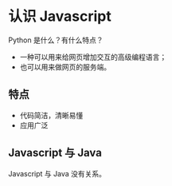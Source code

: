 # 认识 Javascript

Python 是什么？有什么特点？

- 一种可以用来给网页增加交互的高级编程语言；
- 也可以用来做网页的服务端。

## 特点

- 代码简洁，清晰易懂
- 应用广泛

## Javascript 与 Java

Javascript 与 Java 没有关系。
